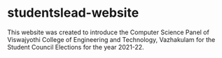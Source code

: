 # studentslead-website
This website was created to introduce the Computer Science Panel of Viswajyothi College of Engineering and Technology, Vazhakulam for the Student Council Elections for the year 2021-22.
